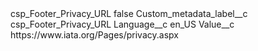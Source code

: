 <?xml version="1.0" encoding="UTF-8"?>
<CustomMetadata xmlns="http://soap.sforce.com/2006/04/metadata" xmlns:xsi="http://www.w3.org/2001/XMLSchema-instance" xmlns:xsd="http://www.w3.org/2001/XMLSchema">
    <label>csp_Footer_Privacy_URL</label>
    <protected>false</protected>
    <values>
        <field>Custom_metadata_label__c</field>
        <value xsi:type="xsd:string">csp_Footer_Privacy_URL</value>
    </values>
    <values>
        <field>Language__c</field>
        <value xsi:type="xsd:string">en_US</value>
    </values>
    <values>
        <field>Value__c</field>
        <value xsi:type="xsd:string">https://www.iata.org/Pages/privacy.aspx</value>
    </values>
</CustomMetadata>
